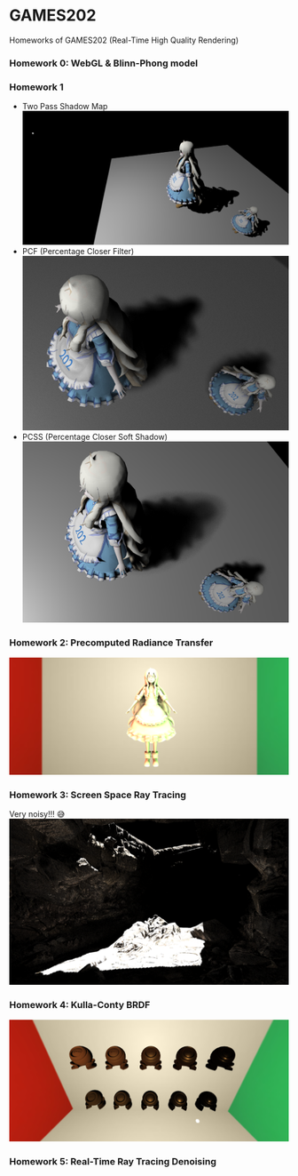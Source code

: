 # GAMES202

Homeworks of GAMES202 (Real-Time High Quality Rendering)

### Homework 0: WebGL & Blinn-Phong model

### Homework 1

- Two Pass Shadow Map
  ![Shadow Map](images/1_SM.png "硬阴影")
- PCF (Percentage Closer Filter)
  ![PCF](images/1_PCF.png)
- PCSS (Percentage Closer Soft Shadow)
  ![PCSS](images/1_PCSS.png)

### Homework 2: Precomputed Radiance Transfer

![CornellBox](images/2_PRT.png)

### Homework 3: Screen Space Ray Tracing

Very noisy!!! 😅
![Cave](images/3_Cave.png)

### Homework 4: Kulla-Conty BRDF

![KC](images/4_KC.png)

### Homework 5: Real-Time Ray Tracing Denoising

